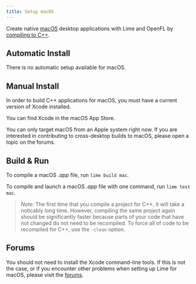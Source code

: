 ```yaml
---
title: Setup macOS
---
```


Create native [macOS](https://developer.apple.com/macos/) desktop applications with Lime and OpenFL by [compiling to C++](https://haxe.org/manual/target-cpp-getting-started.html).

## Automatic Install

There is no automatic setup available for macOS.

## Manual Install

In order to build C++ applications for macOS, you must have a current version of Xcode installed.

You can find Xcode in the macOS App Store.

You can only target macOS from an Apple system right now. If you are interested in contributing to cross-desktop builds to macOS, please open a topic on the forums.

## Build & Run

To compile a macOS _.app_ file, run `lime build mac`.

To compile and launch a macOS _.app_ file with one command, run `lime test mac`.

> _Note:_ The first time that you compile a project for C++, it will take a noticably long time. However, compiling the same project again should be significantly faster because parts of your code that have not changed do not need to be recompiled. To force all of code to be recompiled for C++, use the `-clean` option.

## Forums

You should not need to install the Xcode command-line tools. If this is not the case, or if you encounter other problems when setting up Lime for macOS, please visit the [forums](http://community.openfl.org/c/help).
